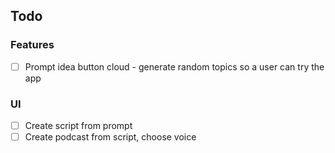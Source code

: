 ## Todo

### Features
- [ ] Prompt idea button cloud - generate random topics so a user can try the app

### UI
- [ ] Create script from prompt
- [ ] Create podcast from script, choose voice
